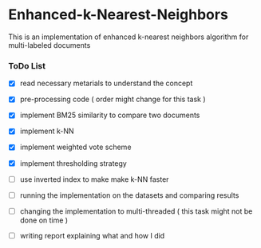 # Enhanced-k-Nearest-Neighbors

This is an implementation of enhanced k-nearest neighbors algorithm for multi-labeled documents




### ToDo List

- [x] read necessary metarials to understand the concept

- [x] pre-processing code ( order might change for this task )

- [x] implement BM25 similarity to compare two documents

- [x] implement k-NN

- [x] implement weighted vote scheme

- [x] implement thresholding strategy

- [ ] use inverted index to make make k-NN faster

- [ ] running the implementation on the datasets and comparing results

- [ ] changing the implementation to multi-threaded ( this task might not be done on time )

- [ ] writing report explaining what and how  I did
